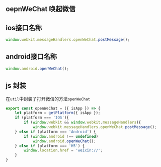 ## oepnWeChat 唤起微信


## ios接口名称

``` javascript
window.webkit.messageHandlers.openWeChat.postMessage();
```

## android接口名称

``` javascript
window.android.openWeChat();
```

## js 封装

在`util`中封装了打开微信的方法`openWeChat`

``` javascript
export const openWeChat = ({ isApp }) => {
    let platform = getPlatform({ isApp });
    if (platform === 'IOS'){
        if (window.webkit && window.webkit.messageHandlers){
            window.webkit.messageHandlers.openWeChat.postMessage();
    } else if (platform === 'Android') {
        if (window.android !== undefined)
            window.android.openWeChat();
    } else if (platform === 'H5') {
        window.location.href = 'weixin://';
    }
}

```
